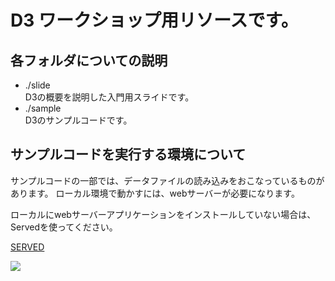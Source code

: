 # D3 ワークショップ用リソースです。


## 各フォルダについての説明

+ ./slide <br> D3の概要を説明した入門用スライドです。
+ ./sample <br> D3のサンプルコードです。

## サンプルコードを実行する環境について

サンプルコードの一部では、データファイルの読み込みをおこなっているものがあります。
ローカル環境で動かすには、webサーバーが必要になります。

ローカルにwebサーバーアプリケーションをインストールしていない場合は、Servedを使ってください。

[SERVED](http://enjalot.github.io/served/)

<img src="http://shimz.me/blog/wp-content/uploads/2016/01/served20160128.gif">

